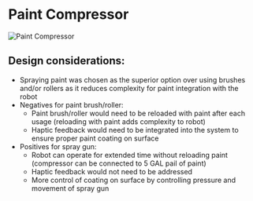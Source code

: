 # Paint Compressor

<img alt="Paint Compressor" src="https://user-images.githubusercontent.com/49771001/69471953-9c139180-0d59-11ea-84b0-b35e9d8fb10f.png">

## Design considerations:
* Spraying paint was chosen as the superior option over using brushes and/or rollers as it reduces complexity for paint integration with the robot
* Negatives for paint brush/roller:
  * Paint brush/roller would need to be reloaded with paint after each usage (reloading with paint adds complexity to robot)
  * Haptic feedback would need to be integrated into the system to ensure proper paint coating on surface
* Positives for spray gun:
  * Robot can operate for extended time without reloading paint (compressor can be connected to 5 GAL pail of paint)
  * Haptic feedback would not need to be addressed
  * More control of coating on surface by controlling pressure and movement of spray gun 
